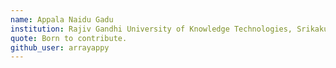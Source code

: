 ```yaml
---
name: Appala Naidu Gadu
institution: Rajiv Gandhi University of Knowledge Technologies, Srikakulam 🚩
quote: Born to contribute.
github_user: arrayappy
---
```

